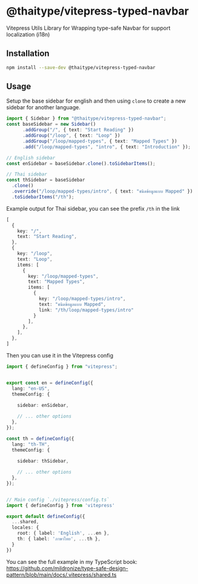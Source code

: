 # @thaitype/vitepress-typed-navbar

Vitepress Utils Library for Wrapping type-safe Navbar for support localization (i18n)

## Installation

```bash
npm install --save-dev @thaitype/vitepress-typed-navbar
```

## Usage

Setup the base sidebar for english and then using `clone` to create a new sidebar for another language.

```ts
import { Sidebar } from "@thaitype/vitepress-typed-navbar";
const baseSidebar = new Sidebar()
      .addGroup("/", { text: "Start Reading" })
      .addGroup("/loop", { text: "Loop" })
      .addGroup("/loop/mapped-types", { text: "Mapped Types" })
      .add("/loop/mapped-types", "intro", { text: "Introduction" });

// English sidebar
const enSidebar = baseSidebar.clone().toSidebarItems();

// Thai sidebar
const thSidebar = baseSidebar
  .clone()
  .override("/loop/mapped-types/intro", { text: "ชนิดข้อมูลแบบ Mapped" })
  .toSidebarItems("/th");
```

Example output for Thai sidebar, you can see the prefix `/th` in the link

```ts
[
  {
    key: "/",
    text: "Start Reading",
  },
  {
    key: "/loop",
    text: "Loop",
    items: [
      {
        key: "/loop/mapped-types",
        text: "Mapped Types",
        items: [
          { 
            key: "/loop/mapped-types/intro", 
            text: "ชนิดข้อมูลแบบ Mapped", 
            link: "/th/loop/mapped-types/intro"
          }
        ],
      },
    ],
  },
]
```

Then you can use it in the Vitepress config

```ts
import { defineConfig } from "vitepress";


export const en = defineConfig({
  lang: "en-US",
  themeConfig: {
   
    sidebar: enSidebar,

    // ... other options
  },
});

const th = defineConfig({
  lang: "th-TH",
  themeConfig: {
   
    sidebar: thSidebar,

    // ... other options
  },
});


// Main config `./vitepress/config.ts`
import { defineConfig } from 'vitepress'

export default defineConfig({
  ...shared,
  locales: {
    root: { label: 'English', ...en },
    th: { label: 'ภาษาไทย', ...th },
  }
})
```

You can see the full example in my TypeScript book:
https://github.com/mildronize/type-safe-design-pattern/blob/main/docs/.vitepress/shared.ts